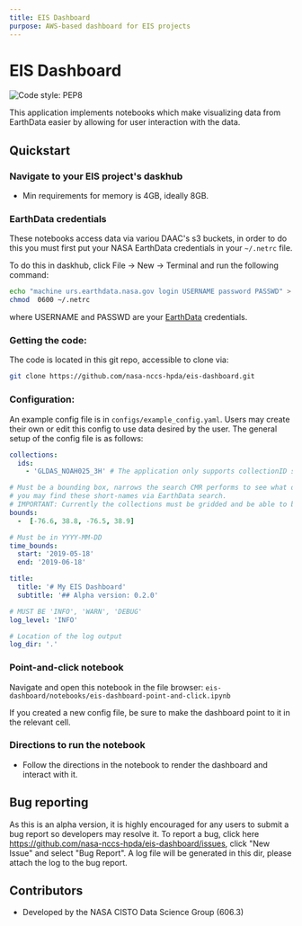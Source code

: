 ```yaml
---
title: EIS Dashboard
purpose: AWS-based dashboard for EIS projects
---
```


# EIS Dashboard

![Code style: PEP8](https://github.com/nasa-nccs-hpda/eis-dashboard/actions/workflows/lint.yml/badge.svg)

This application implements notebooks which make visualizing data from EarthData easier by allowing for user interaction with the data.

## Quickstart
### Navigate to your EIS project's daskhub
- Min requirements for memory is 4GB, ideally 8GB.

### EarthData credentials
These notebooks access data via variou DAAC's s3 buckets, in order to do this you must first put your NASA EarthData credentials in your `~/.netrc` file.

To do this in daskhub, click File -> New -> Terminal and run the following command:

```bash
echo "machine urs.earthdata.nasa.gov login USERNAME password PASSWD" > ~/.netrc ; > ~/.urs_cookies
chmod  0600 ~/.netrc
```

where USERNAME and PASSWD are your [EarthData](http://urs.earthdata.nasa.gov/) credentials.

### Getting the code:
The code is located in this git repo, accessible to clone via:
```bash
git clone https://github.com/nasa-nccs-hpda/eis-dashboard.git
```

### Configuration:
An example config file is in `configs/example_config.yaml`. Users may create their own or edit this config to use data desired by the user. The general setup of the config file is as follows:

```yaml
collections:
  ids:
    - 'GLDAS_NOAH025_3H' # The application only supports collectionID shortnames

# Must be a bounding box, narrows the search CMR performs to see what data is necessary
# you may find these short-names via EarthData search. 
# IMPORTANT: Currently the collections must be gridded and be able to be read by xarray.
bounds:
  -  [-76.6, 38.8, -76.5, 38.9]

# Must be in YYYY-MM-DD
time_bounds:
  start: '2019-05-18'
  end: '2019-06-18'

title:
  title: '# My EIS Dashboard'
  subtitle: '## Alpha version: 0.2.0'

# MUST BE 'INFO', 'WARN', 'DEBUG'
log_level: 'INFO'

# Location of the log output
log_dir: '.'
```

### Point-and-click notebook
Navigate and open this notebook in the file browser: `eis-dashboard/notebooks/eis-dashboard-point-and-click.ipynb`

If you created a new config file, be sure to make the dashboard point to it in the relevant cell. 

### Directions to run the notebook
- Follow the directions in the notebook to render the dashboard and interact with it.

## Bug reporting
As this is an alpha version, it is highly encouraged for any users to submit a bug report so developers may resolve it. To report a bug, click here
https://github.com/nasa-nccs-hpda/eis-dashboard/issues, click "New Issue" and select "Bug Report". A log file will be generated in this dir, please attach the log to the bug report. 

## Contributors
- Developed by the NASA CISTO Data Science Group (606.3)